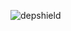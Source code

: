 ![depshield](https://14gxy2qgoj.execute-api.us-east-2.amazonaws.com/prod/badges/depshield-ci/ci-project-21/depshield.svg)
<!-- ![depshield](https://staging.depshield.sonatype.org/badges/depshield-ci/ci-project-21/depshield.svg) -->

